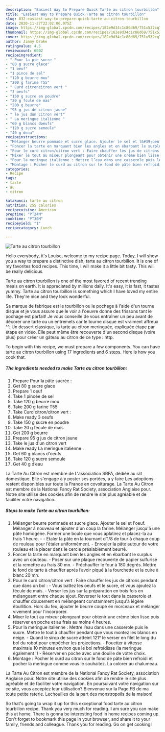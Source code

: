 ```yaml
---
description: "Easiest Way to Prepare Quick Tarte au citron tourbillon"
title: "Easiest Way to Prepare Quick Tarte au citron tourbillon"
slug: 832-easiest-way-to-prepare-quick-tarte-au-citron-tourbillon
date: 2020-11-27T22:02:06.975Z
image: https://img-global.cpcdn.com/recipes/182e9d34c1c86d69/751x532cq70/tarte-au-citron-tourbillon-photo-principale-de-la-recette.jpg
thumbnail: https://img-global.cpcdn.com/recipes/182e9d34c1c86d69/751x532cq70/tarte-au-citron-tourbillon-photo-principale-de-la-recette.jpg
cover: https://img-global.cpcdn.com/recipes/182e9d34c1c86d69/751x532cq70/tarte-au-citron-tourbillon-photo-principale-de-la-recette.jpg
author: Jimmy Drake
ratingvalue: 4.5
reviewcount: 6602
recipeingredient:
- " Pour la pte sucre "
- "80 g sucre glace"
- "1 oeuf"
- "1 pince de sel"
- "120 g beurre mou"
- "200 g farine T55"
- " Curd citroncitron vert "
- "3 oeufs"
- "150 g sucre en poudre"
- "20 g fcule de mas"
- "200 g beurre"
- "95 g jus de citron jaune"
- " le jus dun citron vert"
- " La meringue italienne "
- "60 g blancs doeufs"
- "120 g sucre semoule"
- "40 g deau"
recipeinstructions:
- "Mélanger beurre pommade et sucre glace. Ajouter le sel et l&#39;oeuf. Mélanger à nouveau et ajouter d&#39;un coup la farine. Mélanger jusqu&#39;à une pâte homogène. Former une boule que vous aplatirez et placez-la au frais 1 heure.  Etaler la pâte en la tournant d’1/8 de tour à chaque coup de rouleau pour l’étaler uniformément. Enrouler la pâte autour de votre rouleau et la placer dans le cercle préalablement beurré."
- "Foncer la tarte en marquant bien les angles et en ébarbant le surplus avec un couteau. Poser sur une plaque recouverte de papier sulfurisé et la remettre au frais 30 mn. Préchauffer le four à 180 degrés. Mettre le fond de tarte à chauffer après l’avoir piqué à la fourchette et la cuire à blanc 20 mn."
- "Pour le curd citron/citron vert : Faire chauffer les jus de citrons pendant que dans un bol : Vous battez les oeufs et le sucre, et vous ajoutez la fécule de maïs. Verser les jus sur la préparation en trois fois en mélangeant entre chaque ajout. Reverser le tout dans la casserole et chauffer doucement en mélangeant constamment jusqu&#39;à légère ébullition. Hors du feu, ajouter le beurre coupé en morceaux et mélanger vivement pour l&#39;incorporer."
- "Mixer le tout au mixeur plongeant pour obtenir une crème bien lisse puis réserver en poche et au frais au moins 4 heures."
- "Pour la meringue italienne : Mettre l’eau dans une casserole puis le sucre. Mettre le tout à chauffer pendant que vous montez les blancs en neige. Quand le sirop de sucre atteint 121° le verser en filet le long du bol du robot pour empêcher les projections. Fouetter à vitesse maximale 10 minutes environ que le bol refroidisse (la meringue également !) Réserver en poche avec une douille de votre choix."
- "Montage : Pocher le curd au citron sur le fond de pâte bien refroidi et pocher la meringue comme vous le souhaitez. La colorer au chalumeau."
categories:
- Recipe
tags:
- tarte
- au
- citron

katakunci: tarte au citron 
nutrition: 255 calories
recipecuisine: American
preptime: "PT24M"
cooktime: "PT36M"
recipeyield: "1"
recipecategory: Lunch

---
```



![Tarte au citron tourbillon](https://img-global.cpcdn.com/recipes/182e9d34c1c86d69/751x532cq70/tarte-au-citron-tourbillon-photo-principale-de-la-recette.jpg)

Hello everybody, it's Louise, welcome to my recipe page. Today, I will show you a way to prepare a distinctive dish, tarte au citron tourbillon. It is one of my favorites food recipes. This time, I will make it a little bit tasty. This will be really delicious.

Tarte au citron tourbillon is one of the most favored of recent trending meals on earth. It is appreciated by millions daily. It's easy, it is fast, it tastes yummy. Tarte au citron tourbillon is something which I have loved my entire life. They're nice and they look wonderful.

Sa marque de fabrique est le tourbillon ou le pochage à l&#39;aide d&#39;un tourne disque et je vous assure que le voir à l&#39;oeuvre donne des frissons tant le pochage est parfait! Je vous conseille de vous entraîner un peu avant de décorer une tarte ou un entremets car le tourne disque est vraiment affreux ^^. Un dessert classique, la tarte au citron meringuée, expliquée étape par étape en vidéo. Elle peut même être recouverte d&#39;un second disque (voire plus) pour créer un gâteau au citron de ce type : http.


To begin with this recipe, we must prepare a few components. You can have tarte au citron tourbillon using 17 ingredients and 6 steps. Here is how you cook that.

<!--inarticleads1-->

##### The ingredients needed to make Tarte au citron tourbillon:

1. Prepare  Pour la pâte sucrée :
1. Get 80 g sucre glace
1. Prepare 1 oeuf
1. Take 1 pincée de sel
1. Take 120 g beurre mou
1. Take 200 g farine T55
1. Take  Curd citron/citron vert :
1. Make ready 3 oeufs
1. Take 150 g sucre en poudre
1. Take 20 g fécule de maïs
1. Get 200 g beurre
1. Prepare 95 g jus de citron jaune
1. Take  le jus d&#39;un citron vert
1. Make ready  La meringue italienne :
1. Get 60 g blancs d&#39;oeufs
1. Take 120 g sucre semoule
1. Get 40 g d’eau


La Tarte Au Citron est membre de L&#39;association SRFA, dédiée au rat domestique. Elle s&#39;engage à y poster ses portées, a y faire Les adoptions restent disponibles sur toute la France en covoiturage. La Tarte Au Citron est membre de la National Fancy Rat Society, association Anglaise pour. Notre site utilise des cookies afin de rendre le site plus agréable et de faciliter votre navigation. 

<!--inarticleads2-->

##### Steps to make Tarte au citron tourbillon:

1. Mélanger beurre pommade et sucre glace. Ajouter le sel et l&#39;oeuf. Mélanger à nouveau et ajouter d&#39;un coup la farine. Mélanger jusqu&#39;à une pâte homogène. Former une boule que vous aplatirez et placez-la au frais 1 heure. -  - Etaler la pâte en la tournant d’1/8 de tour à chaque coup de rouleau pour l’étaler uniformément. - Enrouler la pâte autour de votre rouleau et la placer dans le cercle préalablement beurré.
1. Foncer la tarte en marquant bien les angles et en ébarbant le surplus avec un couteau. - Poser sur une plaque recouverte de papier sulfurisé et la remettre au frais 30 mn. - Préchauffer le four à 180 degrés. Mettre le fond de tarte à chauffer après l’avoir piqué à la fourchette et la cuire à blanc 20 mn.
1. Pour le curd citron/citron vert : Faire chauffer les jus de citrons pendant que dans un bol : - Vous battez les oeufs et le sucre, et vous ajoutez la fécule de maïs. - Verser les jus sur la préparation en trois fois en mélangeant entre chaque ajout. Reverser le tout dans la casserole et chauffer doucement en mélangeant constamment jusqu&#39;à légère ébullition. Hors du feu, ajouter le beurre coupé en morceaux et mélanger vivement pour l&#39;incorporer.
1. Mixer le tout au mixeur plongeant pour obtenir une crème bien lisse puis réserver en poche et au frais au moins 4 heures.
1. Pour la meringue italienne : Mettre l’eau dans une casserole puis le sucre. Mettre le tout à chauffer pendant que vous montez les blancs en neige. - Quand le sirop de sucre atteint 121° le verser en filet le long du bol du robot pour empêcher les projections. - Fouetter à vitesse maximale 10 minutes environ que le bol refroidisse (la meringue également !) - Réserver en poche avec une douille de votre choix.
1. Montage : Pocher le curd au citron sur le fond de pâte bien refroidi et pocher la meringue comme vous le souhaitez. La colorer au chalumeau.


La Tarte Au Citron est membre de la National Fancy Rat Society, association Anglaise pour. Notre site utilise des cookies afin de rendre le site plus agréable et de faciliter votre navigation. En poursuivant votre navigation sur ce site, vous acceptez leur utilisation? Bienvenue sur la Page FB de ma toute petite raterie. Lechouilles de la part des monstropoils de la maison! 

So that's going to wrap it up for this exceptional food tarte au citron tourbillon recipe. Thank you very much for reading. I am sure you can make this at home. There is gonna be interesting food in home recipes coming up. Don't forget to bookmark this page in your browser, and share it to your family, friends and colleague. Thank you for reading. Go on get cooking!
